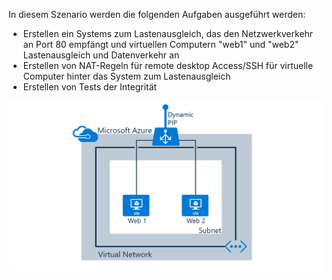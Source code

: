 In diesem Szenario werden die folgenden Aufgaben ausgeführt werden:

* Erstellen ein Systems zum Lastenausgleich, das den Netzwerkverkehr an Port 80 empfängt und virtuellen Computern "web1" und "web2" Lastenausgleich und Datenverkehr an
* Erstellen von NAT-Regeln für remote desktop Access/SSH für virtuelle Computer hinter das System zum Lastenausgleich
* Erstellen von Tests der Integrität

![Load Balancer-Szenario](./media/load-balancer-get-started-internet-scenario-include/scenario-classic.png)
